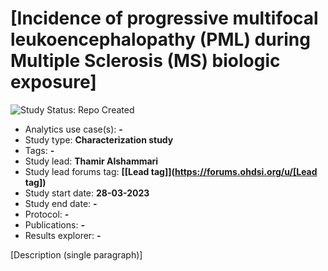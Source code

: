 

[Incidence of progressive multifocal leukoencephalopathy (PML) during Multiple Sclerosis (MS) biologic exposure]
=============

<img src="https://img.shields.io/badge/Study%20Status-Repo%20Created-lightgray.svg" alt="Study Status: Repo Created">

- Analytics use case(s): **-**
- Study type: **Characterization study**
- Tags: **-**
- Study lead: **Thamir Alshammari**
- Study lead forums tag: **[[Lead tag]](https://forums.ohdsi.org/u/[Lead tag])**
- Study start date: **28-03-2023**
- Study end date: **-**
- Protocol: **-**
- Publications: **-**
- Results explorer: **-**

[Description (single paragraph)]

